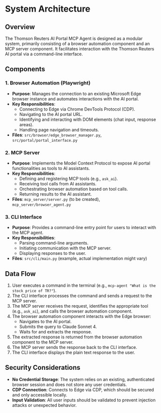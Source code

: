 # System Architecture

## Overview
The Thomson Reuters AI Portal MCP Agent is designed as a modular system, primarily consisting of a browser automation component and an MCP server component. It facilitates interaction with the Thomson Reuters AI portal via a command-line interface.

## Components

### 1. Browser Automation (Playwright)
- **Purpose**: Manages the connection to an existing Microsoft Edge browser instance and automates interactions with the AI portal.
- **Key Responsibilities**:
    - Connecting to Edge via Chrome DevTools Protocol (CDP).
    - Navigating to the AI portal URL.
    - Identifying and interacting with DOM elements (chat input, response areas).
    - Handling page navigation and timeouts.
- **Files**: `src/browser/edge_browser_manager.py`, `src/portal/portal_interface.py`

### 2. MCP Server
- **Purpose**: Implements the Model Context Protocol to expose AI portal functionalities as tools to AI assistants.
- **Key Responsibilities**:
    - Defining and registering MCP tools (e.g., `ask_ai`).
    - Receiving tool calls from AI assistants.
    - Orchestrating browser automation based on tool calls.
    - Returning results to the AI assistant.
- **Files**: `mcp_server/server.py` (to be created), `mcp_server/browser_agent.py`

### 3. CLI Interface
- **Purpose**: Provides a command-line entry point for users to interact with the MCP agent.
- **Key Responsibilities**:
    - Parsing command-line arguments.
    - Initiating communication with the MCP server.
    - Displaying responses to the user.
- **Files**: `src/cli/main.py` (example, actual implementation might vary)

## Data Flow
1. User executes a command in the terminal (e.g., `mcp-agent "What is the stock price of TR?"`).
2. The CLI interface processes the command and sends a request to the MCP server.
3. The MCP server receives the request, identifies the appropriate tool (e.g., `ask_ai`), and calls the browser automation component.
4. The browser automation component interacts with the Edge browser:
    - Navigates to the AI portal.
    - Submits the query to Claude Sonnet 4.
    - Waits for and extracts the response.
5. The extracted response is returned from the browser automation component to the MCP server.
6. The MCP server sends the response back to the CLI interface.
7. The CLI interface displays the plain text response to the user.

## Security Considerations
- **No Credential Storage**: The system relies on an existing, authenticated browser session and does not store any user credentials.
- **CDP Connection**: Connects to Edge via CDP, which should be secured and only accessible locally.
- **Input Validation**: All user inputs should be validated to prevent injection attacks or unexpected behavior.

